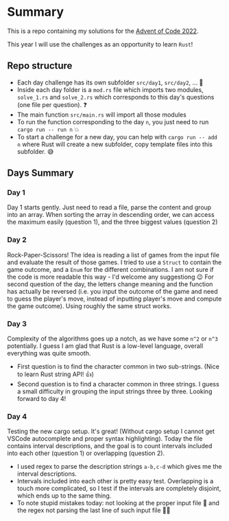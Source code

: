 # Summary
This is a repo containing my solutions for the [Advent of Code 2022](https://adventofcode.com/2022).

This year I will use the challenges as an opportunity to learn `Rust`!

## Repo structure
* Each day challenge has its own subfolder `src/day1`, `src/day2`, ... 📅
* Inside each day folder is a `mod.rs` file which imports two modules, `solve_1.rs` and `solve_2.rs` which corresponds to this day's questions (one file per question). ❓
* The main function `src/main.rs` will import all those modules
* To run the function corresponding to the day `n`, you just need to run `cargo run -- run n` 💥
* To start a challenge for a new day, you can help with `cargo run -- add n` where Rust will create a new subfolder, copy template files into this subfolder. 😅

## Days Summary

### Day 1
Day 1 starts gently. Just need to read a file, parse the content and group into an array.
When sorting the array in descending order, we can access the maximum easily (question 1), and the three biggest values (question 2)

### Day 2
Rock-Paper-Scissors!
The idea is reading a list of games from the input file and evaluate the result of those games.
I tried to use a `Struct` to contain the game outcome, and a `Enum` for the different combinations. I am not sure if the code is more readable this way - I'd welcome any suggestiong 😉
For second question of the day, the letters change meaning and the function has actually be reversed (i.e. you input the outcome of the game and need to guess the player's move, instead of inputting player's move and compute the game outcome). Using roughly the same struct works.

### Day 3
Complexity of the algorithms goes up a notch, as we have some `n^2` or `n^3` potentially.
I guess I am glad that Rust is a low-level language, overall everything was quite smooth.
* First question is to find the character common in two sub-strings. (Nice to learn Rust string API! 👍)
* Second question is to find a character common in three strings. I guess a small difficulty in grouping the input strings three by three.
Looking forward to day 4!

### Day 4
Testing the new cargo setup. It's great! (Without cargo setup I cannot get VSCode autocomplete and proper syntax highlighting).
Today the file contains interval descriptions, and the goal is to count intervals included into each other (question 1) or overlapping (question 2).
* I used regex to parse the description strings `a-b,c-d` which gives me the interval descriptions.
* Intervals included into each other is pretty easy test. Overlapping is a touch more complicated, so I test if the intervals are completely disjoint, which ends up to the same thing.
* To note stupid mistakes today: not looking at the proper input file 🤦 and the regex not parsing the last line of such input file 🤦🤦

